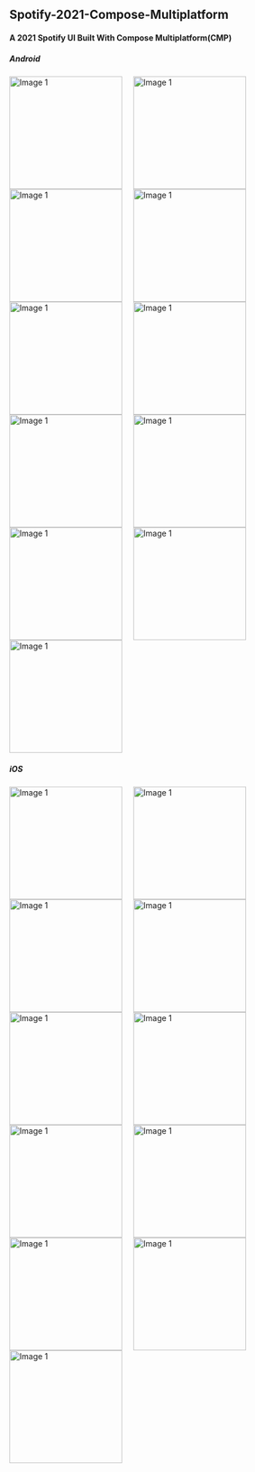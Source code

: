 ## Spotify-2021-Compose-Multiplatform
#### A 2021 Spotify UI Built With Compose Multiplatform(CMP)

##### Android
<div style="display: flex; flex-wrap: wrap;">
<img src="../screenshots/android/01_logged_out_screen.png" alt="Image 1" style="width: 200px; margin-right: 20px;"/>
<img src="../screenshots/android/02_email_screen.png" alt="Image 1" style="width: 200px; margin-right: 20px;"/>
<img src="../screenshots/android/03_password_screen.png" alt="Image 1" style="width: 200px; margin-right: 20px;"/>
<img src="../screenshots/android/04_gender_screen.png" alt="Image 1" style="width: 200px; margin-right: 20px;"/>
<img src="../screenshots/android/05_name_screen.png" alt="Image 1" style="width: 200px; margin-right: 20px;"/>
<img src="../screenshots/android/06_artists_screen.png" alt="Image 1" style="width: 200px; margin-right: 20px;"/>
<img src="../screenshots/android/07_podcasts_screen.png" alt="Image 1" style="width: 200px; margin-right: 20px;"/>
<img src="../screenshots/android/08_home_screen.png" alt="Image 1" style="width: 200px; margin-right: 20px;"/>
<img src="../screenshots/android/09_search_screen.png" alt="Image 1" style="width: 200px; margin-right: 20px;"/>
<img src="../screenshots/android/10_your_library_screen.png" alt="Image 1" style="width: 200px; margin-right: 20px;"/>
<img src="../screenshots/android/11_recent_searches_screen.png" alt="Image 1" style="width: 200px; margin-right: 20px;"/>
</div>

##### iOS
<div style="display: flex; flex-wrap: wrap;">
<img src="../screenshots/ios/01_logged_out_screen.png" alt="Image 1" style="width: 200px; margin-right: 20px;"/>
<img src="../screenshots/ios/02_email_screen.png" alt="Image 1" style="width: 200px; margin-right: 20px;"/>
<img src="../screenshots/ios/03_password_screen.png" alt="Image 1" style="width: 200px; margin-right: 20px;"/>
<img src="../screenshots/ios/04_gender_screen.png" alt="Image 1" style="width: 200px; margin-right: 20px;"/>
<img src="../screenshots/ios/05_name_screen.png" alt="Image 1" style="width: 200px; margin-right: 20px;"/>
<img src="../screenshots/ios/06_artists_screen.png" alt="Image 1" style="width: 200px; margin-right: 20px;"/>
<img src="../screenshots/ios/07_podcasts_screen.png" alt="Image 1" style="width: 200px; margin-right: 20px;"/>
<img src="../screenshots/ios/08_home_screen.png" alt="Image 1" style="width: 200px; margin-right: 20px;"/>
<img src="../screenshots/ios/09_search_screen.png" alt="Image 1" style="width: 200px; margin-right: 20px;"/>
<img src="../screenshots/ios/10_your_library_screen.png" alt="Image 1" style="width: 200px; margin-right: 20px;"/>
<img src="../screenshots/ios/11_recent_searches_screen.png" alt="Image 1" style="width: 200px; margin-right: 20px;"/>
</div>